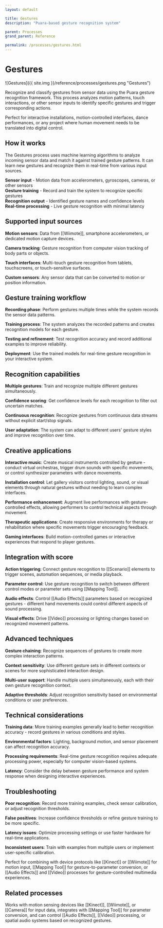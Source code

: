 ```yaml
---
layout: default

title: Gestures
description: "Puara-based gesture recognition system"

parent: Processes
grand_parent: Reference

permalink: /processes/gestures.html
---
```

# Gestures

![Gestures]({{ site.img }}/reference/processes/gestures.png "Gestures")

Recognize and classify gestures from sensor data using the Puara gesture recognition framework. This process analyzes motion patterns, touch interactions, or other sensor inputs to identify specific gestures and trigger corresponding actions.

Perfect for interactive installations, motion-controlled interfaces, dance performances, or any project where human movement needs to be translated into digital control.

## How it works

The Gestures process uses machine learning algorithms to analyze incoming sensor data and match it against trained gesture patterns. It can learn new gestures and recognize them in real-time from various input sources.

**Sensor input** - Motion data from accelerometers, gyroscopes, cameras, or other sensors  
**Gesture training** - Record and train the system to recognize specific gestures  
**Recognition output** - Identified gesture names and confidence levels  
**Real-time processing** - Live gesture recognition with minimal latency

## Supported input sources

**Motion sensors**: Data from [[Wiimote]], smartphone accelerometers, or dedicated motion capture devices.

**Camera tracking**: Gesture recognition from computer vision tracking of body parts or objects.

**Touch interfaces**: Multi-touch gesture recognition from tablets, touchscreens, or touch-sensitive surfaces.

**Custom sensors**: Any sensor data that can be converted to motion or position information.

## Gesture training workflow

**Recording phase**: Perform gestures multiple times while the system records the sensor data patterns.

**Training process**: The system analyzes the recorded patterns and creates recognition models for each gesture.

**Testing and refinement**: Test recognition accuracy and record additional examples to improve reliability.

**Deployment**: Use the trained models for real-time gesture recognition in your interactive system.

## Recognition capabilities

**Multiple gestures**: Train and recognize multiple different gestures simultaneously.

**Confidence scoring**: Get confidence levels for each recognition to filter out uncertain matches.

**Continuous recognition**: Recognize gestures from continuous data streams without explicit start/stop signals.

**User adaptation**: The system can adapt to different users' gesture styles and improve recognition over time.

## Creative applications

**Interactive music**: Create musical instruments controlled by gesture - conduct virtual orchestras, trigger drum sounds with specific movements, or control synthesizer parameters with dance movements.

**Installation control**: Let gallery visitors control lighting, sound, or visual elements through natural gestures without needing to learn complex interfaces.

**Performance enhancement**: Augment live performances with gesture-controlled effects, allowing performers to control technical aspects through movement.

**Therapeutic applications**: Create responsive environments for therapy or rehabilitation where specific movements trigger encouraging feedback.

**Gaming interfaces**: Build motion-controlled games or interactive experiences that respond to player gestures.

## Integration with score

**Action triggering**: Connect gesture recognition to [[Scenario]] elements to trigger scenes, automation sequences, or media playback.

**Parameter control**: Use gesture recognition to switch between different control modes or parameter sets using [[Mapping Tool]].

**Audio effects**: Control [[Audio Effects]] parameters based on recognized gestures - different hand movements could control different aspects of sound processing.

**Visual effects**: Drive [[Video]] processing or lighting changes based on recognized movement patterns.

## Advanced techniques

**Gesture chaining**: Recognize sequences of gestures to create more complex interaction patterns.

**Context sensitivity**: Use different gesture sets in different contexts or scenes for more sophisticated interaction design.

**Multi-user support**: Handle multiple users simultaneously, each with their own gesture recognition context.

**Adaptive thresholds**: Adjust recognition sensitivity based on environmental conditions or user preferences.

## Technical considerations

**Training data**: More training examples generally lead to better recognition accuracy - record gestures in various conditions and styles.

**Environmental factors**: Lighting, background motion, and sensor placement can affect recognition accuracy.

**Processing requirements**: Real-time gesture recognition requires adequate processing power, especially for computer vision-based systems.

**Latency**: Consider the delay between gesture performance and system response when designing interactive experiences.

## Troubleshooting

**Poor recognition**: Record more training examples, check sensor calibration, or adjust recognition thresholds.

**False positives**: Increase confidence thresholds or refine gesture training to be more specific.

**Latency issues**: Optimize processing settings or use faster hardware for real-time applications.

**Inconsistent users**: Train with examples from multiple users or implement user-specific calibration.

Perfect for combining with device protocols like [[Kinect]] or [[Wiimote]] for motion input, [[Mapping Tool]] for gesture-to-parameter conversion, or [[Audio Effects]] and [[Video]] processes for gesture-controlled multimedia experiences.

## Related processes

Works with motion sensing devices like [[Kinect]], [[Wiimote]], or [[Camera]] for input data, integrates with [[Mapping Tool]] for parameter conversion, and can control [[Audio Effects]], [[Video]] processing, or spatial audio systems based on recognized gestures.